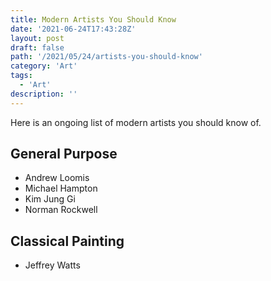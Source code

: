 ```yaml
---
title: Modern Artists You Should Know
date: '2021-06-24T17:43:28Z'
layout: post
draft: false
path: '/2021/05/24/artists-you-should-know'
category: 'Art'
tags:
  - 'Art'
description: ''
---
```


Here is an ongoing list of modern artists you should know of.

## General Purpose

- Andrew Loomis
- Michael Hampton
- Kim Jung Gi
- Norman Rockwell

## Classical Painting

- Jeffrey Watts
